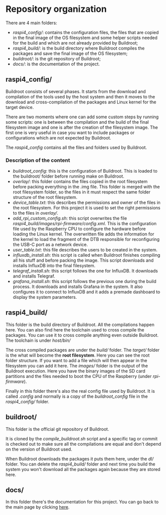 # Repository organization

There are 4 main folders:

- *raspi4_config/*: contains the configuration files, the files
  that are copied in the final image of the OS filesystem and
  some helper scripts needed for the build and which are not
  already provided by Buildroot;
- *raspi4_build/*: is the build directory where Buildroot compiles
  the packages and save the final image of the OS filesystem;
- *buildroot/*: is the git repository of Buildroot;
- *docs/*: is the documentation of the project.

## raspi4_config/

Buildroot consists of several phases. It starts from the download and
compilation of the tools used by the host system and then it moves to
the download and cross-compilation of the packages and Linux kernel for
the target device.

There are two moments where one can add some custom steps by running some
scripts: one is between the compilation and the build of the final
filesystem image and one is after the creation of the filesystem image.
The first one is very useful in case you want to include
packages or configurations which are not expected by Buildroot.

The *raspi4_config* contains all the files and folders used by Buildroot.

### Description of the content

- *buildroot_config*: this is the configuration of Buildroot. This is loaded
  to the buildroot/ folder before running make on Buildroot.
- *overlay/*: this folder contains the files copied in the root filesystem
  before packing everything in the .img file. This folder is merged with
  the root filesystem folder, so the files in it must respect the same
  folder structure of the root filesystem.
- *device_table.txt*: this describes the permissions and owner of the
  files in the root filesystem. For this project it is used to set the
  right permissions to the files in *overlay/*.
- *add_rpi_custom_config.sh*: this script overwrites the file
  *raspi4_build/images/rpi-firmware/config.xml*.
  This is the configuration file used by the Raspberry CPU to configure the
  hardware before loading the Linux kernel. The overwritten file adds
  the information for the kernel to load the fragment of the DTB
  responsible for reconfiguring the USB-C port as a network device.
- *user_table.txt*: this file describes the users to be created in the
  system.
- *influxdb_install.sh*: this script is called when Buildroot finishes
  compiling all his stuff and before packing the image. This script
  downloads and installs InfluxDB into the final filesystem.
- *telegraf_install.sh*: this script follows the one for InfluxDB. It
  downloads and installs Telegraf.
- *grafana_install.sh*: this script follows the previous one during the
  build process. It downloads and installs Grafana in the system. It also
  configures it to connect to InfluxDB and it adds a premade dashboard
  to display the system parameters.

## raspi4_build/

This folder is the build directory of Buildroot. All the compilations
happen here. You can also find here the toolchain used to cross compile
the packages. You can use it to cross compile anything even outside
Buildroot. The toolchain is under *host/bin/*

The cross compiled packages are under the *build/* folder. The *target/*
folder is the what will become the **root filesystem**. Here you can see
the root folder structure. If you want to add a file which will then
appear in the filesystem you can add it here. The *images/* folder is
the output of the Buildroot execution. Here you have the binary images
of the SD card partitions and the files needed to boot the CPU of the
Raspberry (under *rpi-firmware*).

Finally in this folder there's also the real config file used by Buildroot.
It is called *.config* and normally is a copy of the *buildroot_config*
file in the *raspi4_config/* folder.

## buildroot/

This folder is the official git repository of Buildroot.

It is cloned by the *compile_buildroot.sh* script and a specific tag or
commit is checked out to make sure all the compilations are equal and
don't depend on the version of Buildroot used.

When Buildroot downloads the packages it puts them here, under the *dl/*
folder. You can delete the *raspi4_build/* folder and next time you build
the system you won't download all the packages again because they are
stored here.

## docs/

In this folder there's the documentation for this project.
You can go back to the main page by clicking [here](README.md).
